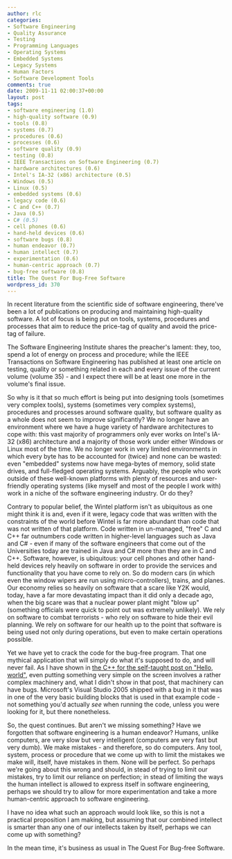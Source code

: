 ```yaml
---
author: rlc
categories:
- Software Engineering
- Quality Assurance
- Testing
- Programming Languages
- Operating Systems
- Embedded Systems
- Legacy Systems
- Human Factors
- Software Development Tools
comments: true
date: 2009-11-11 02:00:37+00:00
layout: post
tags:
- software engineering (1.0)
- high-quality software (0.9)
- tools (0.8)
- systems (0.7)
- procedures (0.6)
- processes (0.6)
- software quality (0.9)
- testing (0.8)
- IEEE Transactions on Software Engineering (0.7)
- hardware architectures (0.6)
- Intel's IA-32 (x86) architecture (0.5)
- Windows (0.5)
- Linux (0.5)
- embedded systems (0.6)
- legacy code (0.6)
- C and C++ (0.7)
- Java (0.5)
- C# (0.5)
- cell phones (0.6)
- hand-held devices (0.6)
- software bugs (0.8)
- human endeavor (0.7)
- human intellect (0.7)
- experimentation (0.6)
- human-centric approach (0.7)
- bug-free software (0.8)
title: The Quest For Bug-Free Software
wordpress_id: 370
---
```


In recent literature from the scientific side of software engineering, there've been a lot of publications on producing and maintaining high-quality software. A lot of focus is being put on tools, systems, procedures and processes that aim to reduce the price-tag of quality and avoid the price-tag of failure.

<!--more-->

The Software Engineering Institute shares the preacher's lament: they, too, spend a lot of energy on process and procedure; while the IEEE Transactions on Software Engineering has published at least one article on testing, quality or something related in each and every issue of the current volume (volume 35) - and I expect there will be at least one more in the volume's final issue.

So why is it that so much effort is being put into designing tools (sometimes very complex tools), systems (sometimes very complex systems), procedures and processes around software quality, but software quality as a whole does not seem to improve significantly? We no longer have an environment where we have a huge variety of hardware architectures to cope with: this vast majority of programmers only ever works on Intel's IA-32 (x86) architecture and a majority of those work under either Windows or Linux most of the time. We no longer work in very limited environments in which every byte has to be accounted for (twice) and none can be wasted: even "embedded" systems now have mega-bytes of memory, solid state drives, and full-fledged operating systems. Arguably, the people who work outside of these well-known platforms with plenty of resources and user-friendly operating systems (like myself and most of the people I work with) work in a niche of the software engineering industry. Or do they?

Contrary to popular belief, the Wintel platform isn't as ubiquitous as one might think it is and, even if it were, legacy code that was written with the constraints of the world before Wintel is far more abundant than code that was not written of that platform. Code written in un-managed, "free" C and C++ far outnumbers code written in higher-level languages such as Java and C# - even if many of the software engineers that come out of the Universities today are trained in Java and C# more than they are in C and C++. Software, however, is ubiquitous: your cell phones and other hand-held devices rely heavily on software in order to provide the services and functionality that you have come to rely on. So do modern cars (in which even the window wipers are run using micro-controllers), trains, and planes. Our economy relies so heavily on software that a scare like Y2K would, today, have a far more devastating impact than it did only a decade ago, when the big scare was that a nuclear power plant might "blow up" (something officials were quick to point out was extremely unlikely). We rely on software to combat terrorists - who rely on software to hide their evil planning. We rely on software for our health up to the point that software is being used not only during operations, but even to make certain operations possible.

Yet we have yet to crack the code for the bug-free program. That one mythical application that will simply do what it's supposed to do, and will never fail. As I have shown in [the C++ for the self-taught post on "Hello, world"](/blog/2009/10/1-hello-world), even putting something very simple on the screen involves a rather complex machinery and, what I didn't show in that post, that machinery can have bugs. Microsoft's Visual Studio 2005 shipped with a bug in it that was in one of the very basic building blocks that is used in that example code - not something you'd actually _see_ when running the code, unless you were looking for it, but there nonetheless.

So, the quest continues. But aren't we missing something? Have we forgotten that software engineering is a human endeavor? Humans, unlike computers, are very slow but very intelligent (computers are very fast but very dumb). We make mistakes - and therefore, so do computers. Any tool, system, process or procedure that we come up with to limit the mistakes we make will, itself, have mistakes in them. None will be perfect. So perhaps we're going about this wrong and should, in stead of trying to limit our mistakes, try to limit our reliance on perfection; in stead of limiting the ways the human intellect is allowed to express itself in software engineering, perhaps we should try to allow for more experimentation and take a more human-centric approach to software engineering.

I have no idea what such an approach would look like, so this is not a practical proposition I am making, but assuming that our combined intellect is smarter than any one of our intellects taken by itself, perhaps we can come up with something?

In the mean time, it's business as usual in The Quest For Bug-free Software.